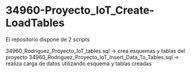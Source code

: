 # 34960-Proyecto_IoT_Create-LoadTables

El repositorio dispone de 2 scripts

34960_Rodriguez_Proyecto_IoT_tables.sql -> crea esquemas y tablas del proyecto
34960_Rodriguez_Proyecto_IoT_Insert_Data_To_Tables.sql -> realiza carga de datos utilizando esquema y tablas creadas
